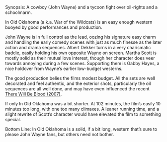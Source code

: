 Synopsis: A cowboy (John Wayne) and a tycoon fight over oil-rights and a schoolmarm.

In Old Oklahoma (a.k.a. War of the Wildcats) is an easy enough western buoyed by good performances and production.

John Wayne is in full control as the lead, oozing his signature easy charm and handling the early comedy scenes with just as much finesse as the later action and drama sequences.  Albert Dekker turns in a very charismatic baddie, easily holding his own opposite Wayne on screen.  Martha Scott is mostly solid as their mutual love interest, though her character does veer towards annoying during a few scenes.  Supporting them is Gabby Hayes, a nice holdover from Wayne’s earlier low-budget westerns.

The good production belies the films modest budget.  All the sets are well decorated and feel authentic, and the exterior shots, particularly the oil sequences are all well done, and may have even influenced the recent <a href="/browse/reviews/there-will-be-blood-2007/">There Will Be Blood (2007)</a>. 

If only In Old Oklahoma was a bit shorter.  At 102 minutes, the film’s easily 10 minutes too long, with one too many climaxes.  A leaner running time, and a slight rewrite of Scott’s character would have elevated the film to something special.

Bottom Line: In Old Oklahoma is a solid, if a bit long, western that’s sure to please John Wayne fans, but others need not bother.